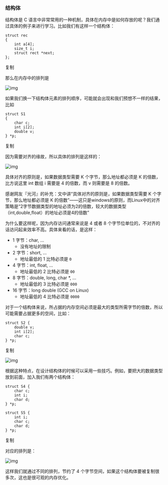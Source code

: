 ### 结构体

结构体是 C 语言中非常常用的一种机制，具体在内存中是如何存放的呢？我们通过具体的例子来进行学习。比如我们有这样一个结构体：

```
struct rec 
{
    int a[4];
    size_t i;       
    struct rect *next;
};
```

复制

那么在内存中的排列是

![img](https://wdxtub.com/images/csapp/14611816137150.jpg)

如果我们换一下结构体元素的排列顺序，可能就会出现和我们预想不一样的结果，比如

```
struct S1
{
    char c;
    int i[2];
    double v;
} *p;
```

复制

因为需要对齐的缘故，所以具体的排列是这样的：

![img](https://wdxtub.com/images/csapp/14611821730508.jpg)

具体对齐的原则是，如果数据类型需要 K 个字节，那么地址都必须是 K 的倍数，比方说这里 int 数组 i 需要是 4 的倍数，而 v 则需要是 8 的倍数。

感谢网友『光河』的补充：文中讲“具体对齐的原则是，如果数据类型需要 K 个字节，那么地址都必须是 K 的倍数”——这只是windows的原则，而Linux中的对齐策略是“2字节数据类型的地址必须为2的倍数，较大的数据类型（int,double,float）的地址必须是4的倍数”

为什么要这样呢，因为内存访问通常来说是 4 或者 8 个字节位单位的，不对齐的话访问起来效率不高。具体来看的话，是这样：

- 1 字节：char, …
  - 没有地址的限制
- 2 字节：short, …
  - 地址最低的 1 比特必须是 `0`
- 4 字节：int, float, …
  - 地址最低的 2 比特必须是 `00`
- 8 字节：double, long, char *, …
  - 地址最低的 3 比特必须是 `000`
- 16 字节：long double (GCC on Linux)
  - 地址最低的 4 比特必须是 `0000`

对于一个结构体来说，所占据的内存空间必须是最大的类型所需字节的倍数，所以可能需要占据更多的空间，比如：

```
struct S2 {
	double v;
	int i[2];
	char c;
} *p;
```

复制

![img](https://wdxtub.com/images/csapp/14611824112595.jpg)

根据这种特点，在设计结构体的时候可以采用一些技巧。例如，要把大的数据类型放到前面，加入我们有两个结构体：

```
struct S4 {
	char c;
	int i;
	char d;
} *p;

struct S5 {
	int i;
	char c;
	char d;
} *p;
```

复制

对应的排列是：

![img](https://wdxtub.com/images/csapp/14611827570059.jpg)

这样我们就通过不同的排列，节约了 4 个字节空间，如果这个结构体要被复制很多次，这也是很可观的内存优化。